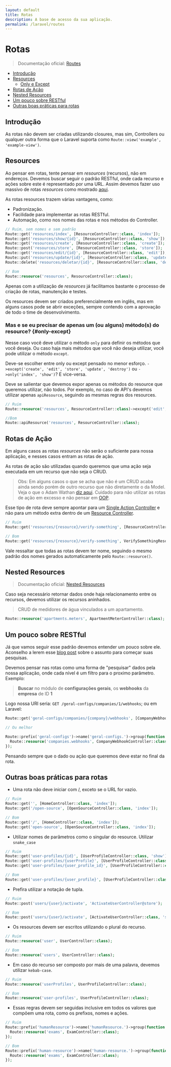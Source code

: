 ```yaml
---
layout: default
title: Rotas
description: A base de acesso da sua aplicação.
permalink: /laravel/routes
---
```


# Rotas

> Documentação oficial: [Routes](https://laravel.com/docs/routing)

- [Introdução](#introdução)
- [Resources](#resources)
  - [Only e Except](#only-except)
- [Rotas de Ação](#rotas-de-ação)
- [Nested Resources](#nested-resources)
- [Um pouco sobre RESTful](#um-pouco-sobre-restful)
- [Outras boas práticas para rotas](#outras-boas-práticas-para-rotas)

## Introdução

As rotas não devem ser criadas utilizando closures, mas sim, Controllers ou qualquer outra forma que o Laravel suporta como `Route::view('example', 'example-view')`.

## Resources

Ao pensar em rotas, tente pensar em _resources_ (recursos), não em endereços. Devemos buscar seguir o padrão RESTful, onde cada recurso e ações sobre este é representado por uma URL. Assim devemos fazer uso massivo de rotas _resources_ como mostrado [aqui](https://laravel.com/docs/controllers#resource-controllers).

As rotas resources trazem várias vantagens, como:

- Padronização.
- Facilidade para implementar as rotas RESTful.
- Automação, como nos nomes das rotas e nos métodos do Controller.

```php
// Ruim, sem nomes e sem padrão
Route::get('resources/index', [ResourceController::class, 'index']);
Route::get('resources/show/{id}', [ResourceController::class, 'show']);
Route::get('resources/create', [ResourceController::class, 'create']);
Route::post('resources/store', [ResourceController::class, 'store']);
Route::get('resources/edit/{id}', [ResourceController::class, 'edit']);
Route::put('resources/update/{id}', [ResourceController::class, 'update']);
Route::delete('resources/deletar/{id}', [ResourceController::class, 'destroy']);

// Bom
Route::resource('resources', ResourceController::class);
```

Apenas com a utilização de _resources_ já facilitamos bastante o processo de criação de rotas, manutenção e testes.

Os resources devem ser criados preferencialmente em inglês, mas em alguns casos pode se abrir exceções, sempre contendo com a aprovação de todo o time de desenvolvimento.

### Mas e se eu precisar de apenas um (ou alguns) método(s) do resource? {#only-except}

Nesse caso você deve utilizar o método `only` para definir os métodos que você deseja. Ou caso haja mais métodos que você não deseja utilizar, você pode utilizar o método `except`.

Deve-se escolher entre only ou except pensado no menor esforço. `->except('create', 'edit', 'store', 'update', 'destroy')` ou `->only('index', 'show')`? E vice-versa.

Deve se salientar que devemos expor apenas os métodos do resource que queremos utilizar, não todos. Por exemplo, no caso de API's devemos utilizar apenas `apiResource`, seguindo as mesmas regras dos resources.

```php
// Ruim
Route::resource('resources', ResourceController::class)->except('edit', 'create');

//Bom
Route::apiResource('resources', ResourceController::class);
```

## Rotas de Ação

Em alguns casos as rotas _resources_ não serão o suficiente para nossa aplicação, e nesses casos entram as rotas de ação.

As rotas de ação são utilizadas quando queremos que uma ação seja executada em um recurso que não seja o CRUD.

> Obs: Em alguns casos o que se acha que não é um CRUD acaba ainda sendo porém de outro recurso que não diretamente o da Model. Veja o que o Adam Wathan [diz aqui](https://www.youtube.com/watch?v=MF0jFKvS4SI). Cuidado para não utilizar as rotas de ação em excesso e não pensar em [OOP](https://en.wikipedia.org/wiki/Object-oriented_programming).

Esse tipo de rota deve sempre apontar para um [Single Action Controller](https://laravel.com/docs/controllers#single-action-controllers) e não para um método extra dentro de um [Resource Controller](https://laravel.com/docs/controllers#resource-controllers).

```php
// Ruim
Route::get('resources/{resource}/verify-something', [ResourceController::class, 'verifySomething']);

// Bom
Route::get('resources/{resource}/verify-something', VerifySomethingResourceController::class)->name('resources.verify-something');
```

Vale ressaltar que todas as rotas devem ter nome, seguindo o mesmo padrão dos nomes gerados automaticamente pelo `Route::resource()`.

## Nested Resources

> Documentação oficial: [Nested Resources](https://laravel.com/docs/controllers#restful-nested-resources)

Caso seja necessário retornar dados onde haja relacionamento entre os recursos, devemos utilizar os recursos aninhados.

> CRUD de medidores de água vinculados a um apartamento.

```php
Route::resource('apartments.meters', ApartmentMeterController::class);
```

## Um pouco sobre RESTful

Já que vamos seguir esse padrão devemos entender um pouco sobre ele. Aconselho a lerem esse [blog post](https://www.brunobrito.net.br/api-restful-boas-praticas/) sobre o assunto para começar suas pesquisas.

Devemos pensar nas rotas como uma forma de "pesquisar" dados pela nossa aplicação, onde cada nível é um filtro para o proximo parâmetro. Exemplo:

> **Buscar** no módulo de **configurações gerais**, os **webhooks** da **empresa** de ID **1**

Logo nossa URI seria: `GET /geral-configs/companies/1/webhooks`; ou em Laravel:

```php
Route::get('geral-configs/companies/{company}/webhooks', [CompanyWebhookController::class, 'index']);

// Ou melhor

Route::prefix('geral-configs')->name('geral-configs.')->group(function () {
  Route::resource('companies.webhooks', CompanyWebhookController::class);
});

```

Pensando sempre que o dado ou ação que queremos deve estar no final da rota.

## Outras boas práticas para rotas

- Uma rota não deve iniciar com /, exceto se o URL for vazio.

```php
// Ruim
Route::get('', [HomeController::class, 'index']);
Route::get('/open-source', [OpenSourceController::class, 'index']);

// Bom
Route::get('/', [HomeController::class, 'index']);
Route::get('open-source', [OpenSourceController::class, 'index']);
```

- Utilizar nomes de parâmetros como o singular do resource. Utilizar `snake_case`

```php
// Ruim
Route::get('user-profiles/{id}', [UserProfileController::class, 'show']);
Route::get('user-profiles/{userProfile}', [UserProfileController::class, 'show']);
Route::get('user-profiles/{user_profile_id}', [UserProfileController::class, 'show']);

// Bom
Route::get('user-profiles/{user_profile}', [UserProfileController::class, 'show']);
```

- Prefira utilizar a notação de tupla.

```php
// Ruim
Route::post('users/{user}/activate', 'ActivateUserController@store');

// Bom
Route::post('users/{user}/activate', [ActivateUserController::class, 'store']);
```

- Os resources devem ser escritos utilizando o plural do recurso.

```php
// Ruim
Route::resource('user', UserController::class);

// Bom
Route::resource('users', UserController::class);
```

- Em caso do recurso ser composto por mais de uma palavra, devemos utilizar `kebab-case`.

```php
// Ruim
Route::resource('userProfiles', UserProfileController::class);

// Bom
Route::resource('user-profiles', UserProfileController::class);
```

- Essas regras devem ser seguidas inclusive em todos os valores que compõem uma rota, como os prefixos, nomes e ações.

```php
// Ruim
Route::prefix('humanResource')->name('humanResource.')->group(function () {
  Route::resource('exams', ExamController::class);
});

// Bom
Route::prefix('human-resource')->name('human-resource.')->group(function () {
  Route::resource('exams', ExamController::class);
});
```
